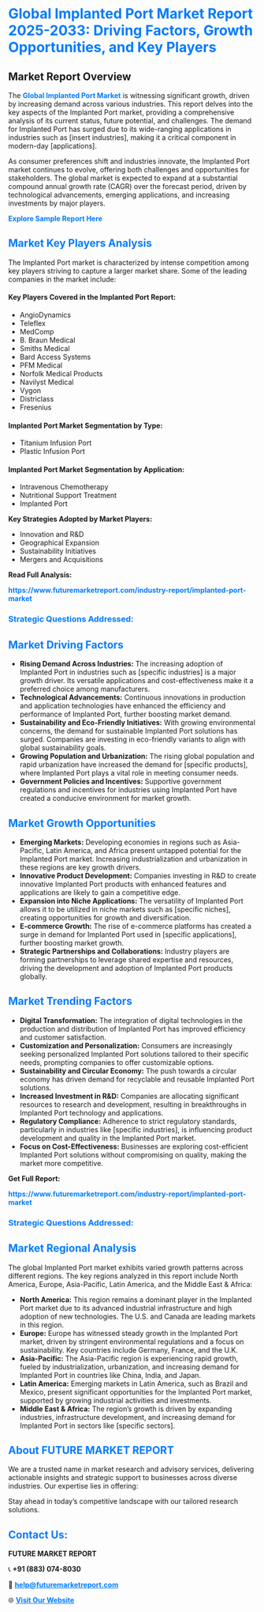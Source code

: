<h1 style="color: #007BFF;">Global Implanted Port Market Report 2025-2033: Driving Factors, Growth Opportunities, and Key Players</h1>

<section id="overview">
<h2>Market Report Overview</h2>
<p>The <a href="https://www.futuremarketreport.com/industry-report/implanted-port-market" style="color: #007BFF; text-decoration: none;"><strong>Global Implanted Port Market</strong></a> is witnessing significant growth, driven by increasing demand across various industries. This report delves into the key aspects of the Implanted Port market, providing a comprehensive analysis of its current status, future potential, and challenges. The demand for Implanted Port has surged due to its wide-ranging applications in industries such as [insert industries], making it a critical component in modern-day [applications].</p>
<p>As consumer preferences shift and industries innovate, the Implanted Port market continues to evolve, offering both challenges and opportunities for stakeholders. The global market is expected to expand at a substantial compound annual growth rate (CAGR) over the forecast period, driven by technological advancements, emerging applications, and increasing investments by major players.</p>
</section>

<section id="overview">
<p><a href="https://www.futuremarketreport.com/request-sample/reportId=122485" style="color: #007BFF; text-decoration: none;"><strong>Explore Sample Report Here</strong></a></p>
</section>

<section id="key-players">
<h2 style="color: #007BFF;">Market Key Players Analysis</h2>
<p>The Implanted Port market is characterized by intense competition among key players striving to capture a larger market share. Some of the leading companies in the market include:</p>
<h4>Key Players Covered in the Implanted Port Report:</h4>
<ul><li>AngioDynamics</li><li>Teleflex</li><li>MedComp</li><li>B. Braun Medical</li><li>Smiths Medical</li><li>Bard Access Systems</li><li>PFM Medical</li><li>Norfolk Medical Products</li><li>Navilyst Medical</li><li>Vygon</li><li>Districlass</li><li>Fresenius</li></ul>
<h4>Implanted Port Market Segmentation by Type:</h4>
<ul><li>Titanium Infusion Port</li><li>Plastic Infusion Port</li></ul>

<h4>Implanted Port Market Segmentation by Application:</h4>
<ul><li>Intravenous Chemotherapy</li><li>Nutritional Support Treatment</li><li>Implanted Port</li></ul>
<p><strong>Key Strategies Adopted by Market Players:</strong></p>
<ul>
<li>Innovation and R&D</li>
<li>Geographical Expansion</li>
<li>Sustainability Initiatives</li>
<li>Mergers and Acquisitions</li>
</ul>
</section>

<section>
<p><strong>Read Full Analysis: </strong></p><a href="https://www.futuremarketreport.com/industry-report/implanted-port-market" style="color: #007BFF; text-decoration: none;"><strong>https://www.futuremarketreport.com/industry-report/implanted-port-market</strong></a>
<h3 style="color: #007BFF;">Strategic Questions Addressed:</h3>
</section>

<section id="driving-factors">
<h2 style="color: #007BFF;">Market Driving Factors</h2>
<ul>
<li><strong>Rising Demand Across Industries:</strong> The increasing adoption of Implanted Port in industries such as [specific industries] is a major growth driver. Its versatile applications and cost-effectiveness make it a preferred choice among manufacturers.</li>
<li><strong>Technological Advancements:</strong> Continuous innovations in production and application technologies have enhanced the efficiency and performance of Implanted Port, further boosting market demand.</li>
<li><strong>Sustainability and Eco-Friendly Initiatives:</strong> With growing environmental concerns, the demand for sustainable Implanted Port solutions has surged. Companies are investing in eco-friendly variants to align with global sustainability goals.</li>
<li><strong>Growing Population and Urbanization:</strong> The rising global population and rapid urbanization have increased the demand for [specific products], where Implanted Port plays a vital role in meeting consumer needs.</li>
<li><strong>Government Policies and Incentives:</strong> Supportive government regulations and incentives for industries using Implanted Port have created a conducive environment for market growth.</li>
</ul>
</section>

<section id="growth-opportunities">
<h2 style="color: #007BFF;">Market Growth Opportunities</h2>
<ul>
<li><strong>Emerging Markets:</strong> Developing economies in regions such as Asia-Pacific, Latin America, and Africa present untapped potential for the Implanted Port market. Increasing industrialization and urbanization in these regions are key growth drivers.</li>
<li><strong>Innovative Product Development:</strong> Companies investing in R&D to create innovative Implanted Port products with enhanced features and applications are likely to gain a competitive edge.</li>
<li><strong>Expansion into Niche Applications:</strong> The versatility of Implanted Port allows it to be utilized in niche markets such as [specific niches], creating opportunities for growth and diversification.</li>
<li><strong>E-commerce Growth:</strong> The rise of e-commerce platforms has created a surge in demand for Implanted Port used in [specific applications], further boosting market growth.</li>
<li><strong>Strategic Partnerships and Collaborations:</strong> Industry players are forming partnerships to leverage shared expertise and resources, driving the development and adoption of Implanted Port products globally.</li>
</ul>
</section>

<section id="trending-factors">
<h2 style="color: #007BFF;">Market Trending Factors</h2>
<ul>
<li><strong>Digital Transformation:</strong> The integration of digital technologies in the production and distribution of Implanted Port has improved efficiency and customer satisfaction.</li>
<li><strong>Customization and Personalization:</strong> Consumers are increasingly seeking personalized Implanted Port solutions tailored to their specific needs, prompting companies to offer customizable options.</li>
<li><strong>Sustainability and Circular Economy:</strong> The push towards a circular economy has driven demand for recyclable and reusable Implanted Port solutions.</li>
<li><strong>Increased Investment in R&D:</strong> Companies are allocating significant resources to research and development, resulting in breakthroughs in Implanted Port technology and applications.</li>
<li><strong>Regulatory Compliance:</strong> Adherence to strict regulatory standards, particularly in industries like [specific industries], is influencing product development and quality in the Implanted Port market.</li>
<li><strong>Focus on Cost-Effectiveness:</strong> Businesses are exploring cost-efficient Implanted Port solutions without compromising on quality, making the market more competitive.</li>
</ul>
</section>

<section>
<p><strong>Get Full Report: </strong></p><a href="https://www.futuremarketreport.com/industry-report/implanted-port-market" style="color: #007BFF; text-decoration: none;"><strong>https://www.futuremarketreport.com/industry-report/implanted-port-market</strong></a>
<h3 style="color: #007BFF;">Strategic Questions Addressed:</h3>
</section>


<section id="regional-analysis">
<h2 style="color: #007BFF;">Market Regional Analysis</h2>
<p>The global Implanted Port market exhibits varied growth patterns across different regions. The key regions analyzed in this report include North America, Europe, Asia-Pacific, Latin America, and the Middle East & Africa:</p>
<ul>
<li><strong>North America:</strong> This region remains a dominant player in the Implanted Port market due to its advanced industrial infrastructure and high adoption of new technologies. The U.S. and Canada are leading markets in this region.</li>
<li><strong>Europe:</strong> Europe has witnessed steady growth in the Implanted Port market, driven by stringent environmental regulations and a focus on sustainability. Key countries include Germany, France, and the U.K.</li>
<li><strong>Asia-Pacific:</strong> The Asia-Pacific region is experiencing rapid growth, fueled by industrialization, urbanization, and increasing demand for Implanted Port in countries like China, India, and Japan.</li>
<li><strong>Latin America:</strong> Emerging markets in Latin America, such as Brazil and Mexico, present significant opportunities for the Implanted Port market, supported by growing industrial activities and investments.</li>
<li><strong>Middle East & Africa:</strong> The region’s growth is driven by expanding industries, infrastructure development, and increasing demand for Implanted Port in sectors like [specific sectors].</li>
</ul>
</section>

<footer>
<h2 style="color: #007BFF;">About FUTURE MARKET REPORT</h2>
<p>We are a trusted name in market research and advisory services, delivering actionable insights and strategic support to businesses across diverse industries. Our expertise lies in offering:</p>

<p>Stay ahead in today’s competitive landscape with our tailored research solutions.</p>

<h2 style="color: #007BFF;">Contact Us:</h2>
<p><strong>FUTURE MARKET REPORT</strong></p>
<p>📞 <strong>+91 (883) 074-8030</strong></p>
<p>📧 <strong><a href="mailto:help@futuremarketreport.com" style="color: #007BFF;">help@futuremarketreport.com</a></strong></p>
<p>🌐 <strong><a href="https://www.futuremarketreport.com/" style="color: #007BFF;">Visit Our Website</a></strong></p>
</footer>